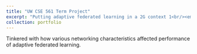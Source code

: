 ```yaml
---
title: "UW CSE 561 Term Project"
excerpt: "Putting adaptive federated learning in a 2G context 1<br/><embed src="https://emazuh.github.io/files/Adaptive_Federated_Learning.pdf" type="application/pdf" width="600px" height="500px" />"
collection: portfolio
---
```


Tinkered with how various networking characteristics affected performance of adaptive federated learning.
